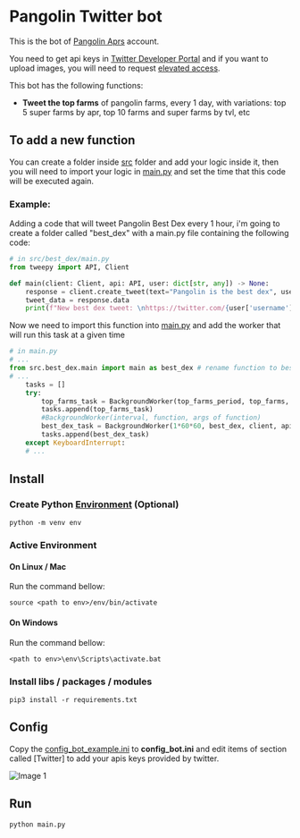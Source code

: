 # Pangolin Twitter bot

This is the bot of [Pangolin Aprs](https://twitter.com/PangolinAPRs) account.

You need to get api keys in [Twitter Developer Portal](https://developer.twitter.com/en/portal/dashboard) and if you want to upload images, you will need to request [elevated access](https://developer.twitter.com/en/portal/products/elevated).

This bot has the following functions:
- **Tweet the top farms** of pangolin farms, every 1 day, with variations: top 5 super farms by apr, top 10 farms and super farms by tvl, etc

## To add a new function
You can create a folder inside [src](src/) folder and add your logic inside it, then you will need to import your logic in [main.py](main.py) and set the time that this code will be executed again.

### Example:
Adding a code that will tweet Pangolin Best Dex every 1 hour, i'm going to create a folder called "best_dex" with a main.py file containing the following code:
```python
# in src/best_dex/main.py
from tweepy import API, Client

def main(client: Client, api: API, user: dict[str, any]) -> None:
    response = client.create_tweet(text="Pangolin is the best dex", user_auth= True)
    tweet_data = response.data
    print(f"New best dex tweet: \nhttps://twitter.com/{user['username']}/status/{tweet_data['id']}")
```
Now we need to import this function into [main.py](main.py) and add the worker that will run this task at a given time 
```python
# in main.py
# ...
from src.best_dex.main import main as best_dex # rename function to best_dex
# ...
    tasks = []
    try:
        top_farms_task = BackgroundWorker(top_farms_period, top_farms, client, api, user)
        tasks.append(top_farms_task)
        #BackgroundWorker(interval, function, args of function)
        best_dex_task = BackgroundWorker(1*60*60, best_dex, client, api, user) 
        tasks.append(best_dex_task)
    except KeyboardInterrupt:
    # ...
```

## Install

### **Create Python** [Environment](https://docs.python.org/3/tutorial/venv.html) (Optional)
`python -m venv env`

### Active Environment 

#### On Linux / Mac
Run the command bellow:

`source <path to env>/env/bin/activate`

#### On Windows
Run the command bellow:

`<path to env>\env\Scripts\activate.bat`

### **Install libs / packages / modules**

`pip3 install -r requirements.txt`

## Config
Copy the [config_bot_example.ini](config_example.ini) to **config_bot.ini** and edit items of section called [Twitter] to add your apis keys provided by twitter.

![Image 1](https://i.imgur.com/CxqW7zg.png)

## Run
`python main.py`
